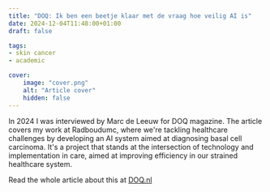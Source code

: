 ```yaml
---
title: "DOQ: Ik ben een beetje klaar met de vraag hoe veilig AI is"
date: 2024-12-04T11:48:00+01:00
draft: false

tags:
- skin cancer
- academic

cover:
    image: "cover.png"
    alt: "Article cover"
    hidden: false
---
```

In 2024 I was interviewed by Marc de Leeuw for DOQ magazine. The article covers my work at Radboudumc, where we're tackling healthcare challenges by developing an AI system aimed at diagnosing basal cell carcinoma. It's a project that stands at the intersection of technology and implementation in care, aimed at improving efficiency in our strained healthcare system.

Read the whole article about this at [DOQ.nl](https://www.doq.nl/ik-ben-een-beetje-klaar-met-de-vraag-hoe-veilig-ai-is/?hash=d74c87ebb12788fa033de26e3cb636b2)

